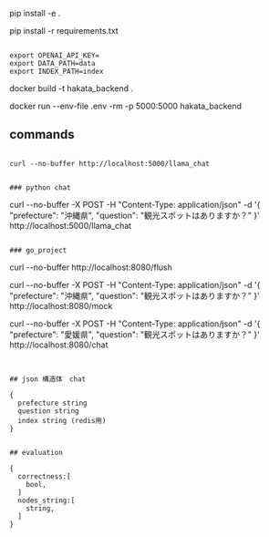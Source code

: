 pip install -e .

pip install -r requirements.txt

```

export OPENAI_API_KEY=
export DATA_PATH=data
export INDEX_PATH=index

```

docker build -t hakata_backend .

docker run  --env-file .env -rm -p 5000:5000 hakata_backend


## commands

```

curl --no-buffer http://localhost:5000/llama_chat


### python chat 

```

curl --no-buffer -X POST -H "Content-Type: application/json" -d '{
  "prefecture": "沖縄県",
  "question": "観光スポットはありますか？"
}' http://localhost:5000/llama_chat

```

### go_project

```

curl  --no-buffer  http://localhost:8080/flush


curl --no-buffer -X POST -H "Content-Type: application/json" -d '{
  "prefecture": "沖縄県",
  "question": "観光スポットはありますか？"
}' http://localhost:8080/mock

curl --no-buffer -X POST -H "Content-Type: application/json" -d '{
  "prefecture": "愛媛県",
  "question": "観光スポットはありますか？"
}' http://localhost:8080/chat

```


## json 構造体　chat

{
  prefecture string
  question string
  index string (redis用)
}


## evaluation

{
  correctness:[
    bool,
  ]
  nodes_string:[
    string,
  ]
}
